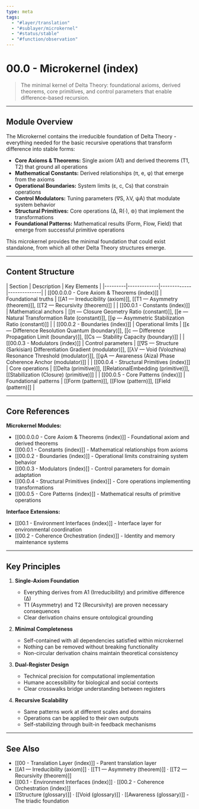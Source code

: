 ```yaml
---
type: meta
tags:
  - "#layer/translation"
  - "#sublayer/microkernel"
  - "#status/stable"
  - "#function/observation"
---
```


# 00.0 - Microkernel (index)

> The minimal kernel of Delta Theory: foundational axioms, derived theorems, core primitives, and control parameters that enable difference-based recursion.

---

## Module Overview

The Microkernel contains the irreducible foundation of Delta Theory - everything needed for the basic recursive operations that transform difference into stable forms:

- **Core Axioms & Theorems:** Single axiom (A1) and derived theorems (T1, T2) that ground all operations
- **Mathematical Constants:** Derived relationships (π, e, φ) that emerge from the axioms
- **Operational Boundaries:** System limits (ε, c, Cs) that constrain operations
- **Control Modulators:** Tuning parameters (∇S, λV, ψA) that modulate system behavior
- **Structural Primitives:** Core operations (∆, R(·), ⊚) that implement the transformations
- **Foundational Patterns:** Mathematical results (Form, Flow, Field) that emerge from successful primitive operations

This microkernel provides the minimal foundation that could exist standalone, from which all other Delta Theory structures emerge.

---

## Content Structure

| Section | Description | Key Elements |
|---------|-------------|-------------|--------------|
| [[00.0.0.0 - Core Axiom & Theorems (index)]] | Foundational truths | [[A1 — Irreducibility (axiom)]], [[T1 — Asymmetry (theorem)]], [[T2 — Recursivity (theorem)]] |
| [[00.0.1 - Constants (index)]] | Mathematical anchors | [[π — Closure Geometry Ratio (constant)]], [[e — Natural Transformation Rate (constant)]], [[φ — Asymmetric Stabilization Ratio (constant)]] |
| [[00.0.2 - Boundaries (index)]] | Operational limits | [[ε — Difference Resolution Quantum (boundary)]], [[c — Difference Propagation Limit (boundary)]], [[Cs — Stability Capacity (boundary)]] |
| [[00.0.3 - Modulators (index)]] | Control parameters | [[∇S — Structure (Sarkisian) Differentiation Gradient (modulator)]], [[λV — Void (Volozhina) Resonance Threshold (modulator)]], [[ψA — Awareness (Aiza) Phase Coherence Anchor (modulator)]] |
| [[00.0.4 - Structural Primitives (index)]] | Core operations | [[Delta (primitive)]], [[RelationalEmbedding (primitive)]], [[Stabilization (Closure) (primitive)]] |
| [[00.0.5 - Core Patterns (index)]] | Foundational patterns | [[Form (pattern)]], [[Flow (pattern)]], [[Field (pattern)]] |

---

## Core References

**Microkernel Modules:**
- [[00.0.0.0 - Core Axiom & Theorems (index)]] - Foundational axiom and derived theorems
- [[00.0.1 - Constants (index)]] - Mathematical relationships from axioms
- [[00.0.2 - Boundaries (index)]] - Operational limits constraining system behavior
- [[00.0.3 - Modulators (index)]] - Control parameters for domain adaptation
- [[00.0.4 - Structural Primitives (index)]] - Core operations implementing transformations
- [[00.0.5 - Core Patterns (index)]] - Mathematical results of primitive operations

**Interface Extensions:**
- [[00.1 - Environment Interfaces (index)]] - Interface layer for environmental coordination
- [[00.2 - Coherence Orchestration (index)]] - Identity and memory maintenance systems

---

## Key Principles

1. **Single-Axiom Foundation**
   - Everything derives from A1 (Irreducibility) and primitive difference (∆)
   - T1 (Asymmetry) and T2 (Recursivity) are proven necessary consequences
   - Clear derivation chains ensure ontological grounding

2. **Minimal Completeness**
   - Self-contained with all dependencies satisfied within microkernel
   - Nothing can be removed without breaking functionality
   - Non-circular derivation chains maintain theoretical consistency

3. **Dual-Register Design**
   - Technical precision for computational implementation
   - Humane accessibility for biological and social contexts
   - Clear crosswalks bridge understanding between registers

4. **Recursive Scalability**
   - Same patterns work at different scales and domains
   - Operations can be applied to their own outputs
   - Self-stabilizing through built-in feedback mechanisms

---

## See Also

- [[00 - Translation Layer (index)]] - Parent translation layer
- [[A1 — Irreducibility (axiom)]] · [[T1 — Asymmetry (theorem)]] · [[T2 — Recursivity (theorem)]]
- [[00.1 - Environment Interfaces (index)]] · [[00.2 - Coherence Orchestration (index)]]
- [[Structure (glossary)]] · [[Void (glossary)]] · [[Awareness (glossary)]] - The triadic foundation
